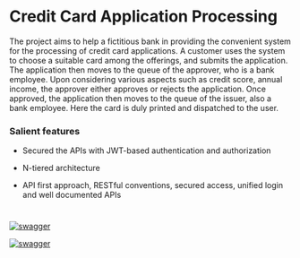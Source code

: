 # Credit Card Application Processing 
The project aims to help a fictitious bank in providing the convenient system for the processing of credit card applications. A customer uses the system to choose a suitable card among the offerings, and submits the application. The application then moves to the queue of the approver, who is a bank employee. Upon considering various aspects such as credit score, annual income, the approver either approves or rejects the application. Once approved, the application then moves to the queue of the issuer, also a bank employee. Here the card is duly printed and dispatched to the user.



### Salient features
- Secured the APIs with JWT-based authentication and authorization

- N-tiered architecture

- API first approach, RESTful conventions, secured access, unified login and well documented APIs

#

  
  [![swagger](https://img.shields.io/badge/Click_here_to_view-Swagger_API_Documentation-success?style=plastic)](https://prachipoddar20.github.io/ccap-backend/)

  [![swagger](https://img.shields.io/badge/Click_to_go_to-implementation_of_frontend-blue?style=plastic)](https://github.com/prachipoddar20/ccap-frontend)
